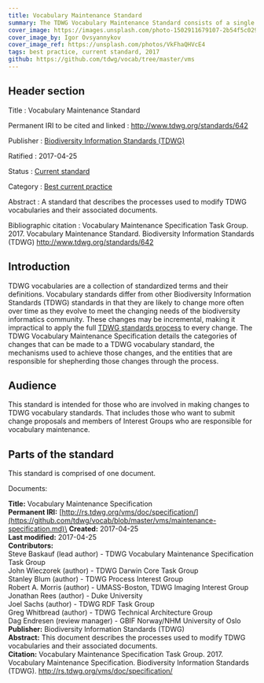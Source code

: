 ```yaml
---
title: Vocabulary Maintenance Standard
summary: The TDWG Vocabulary Maintenance Standard consists of a single document: the [Vocabulary Maintenance Specification](https://github.com/tdwg/vocab/blob/master/vms/maintenance-specification.md). That document describes the processes used to modify TDWG vocabularies and their associated documents.
cover_image: https://images.unsplash.com/photo-1502911679107-2b54f5c0292c
cover_image_by: Igor Ovsyannykov
cover_image_ref: https://unsplash.com/photos/VkFhaQHVcE4
tags: best practice, current standard, 2017
github: https://github.com/tdwg/vocab/tree/master/vms
---
```


## Header section

Title
: Vocabulary Maintenance Standard

Permanent IRI to be cited and linked
: <http://www.tdwg.org/standards/642>

Publisher
: [Biodiversity Information Standards (TDWG)](https://www.tdwg.org/)

Ratified
: 2017-04-25

Status
: [Current standard](https://www.tdwg.org/standards/status-and-categories/)

Category
: [Best current practice](https://www.tdwg.org/standards/status-and-categories/#categories%20of%20tdwg%20standards_1)

Abstract
: A standard that describes the processes used to modify TDWG vocabularies and their associated documents.

Bibliographic citation
: Vocabulary Maintenance Specification Task Group. 2017. Vocabulary Maintenance Standard. Biodiversity Information Standards (TDWG) http://www.tdwg.org/standards/642

## Introduction

TDWG vocabularies are a collection of standardized terms and their definitions. Vocabulary standards differ from other Biodiversity Information Standards (TDWG) standards in that they are likely to change more often over time as they evolve to meet the changing needs of the biodiversity informatics community. These changes may be incremental, making it impractical to apply the full [TDWG standards process](../../about/process) to every change. The TDWG Vocabulary Maintenance Specification details the categories of changes that can be made to a TDWG vocabulary standard, the mechanisms used to achieve those changes, and the entities that are responsible for shepherding those changes through the process.

## Audience

This standard is intended for those who are involved in making changes to TDWG vocabulary standards. That includes those who want to submit change proposals and members of Interest Groups who are responsible for vocabulary maintenance.



## Parts of the standard

This standard is comprised of one document. 

Documents:

**Title:** Vocabulary Maintenance Specification\
**Permanent IRI:** [http://rs.tdwg.org/vms/doc/specification/](https://github.com/tdwg/vocab/blob/master/vms/maintenance-specification.md)\
**Created:** 2017-04-25\
**Last modified:** 2017-04-25\
**Contributors:**\
Steve Baskauf (lead author) - TDWG Vocabulary Maintenance Specification Task Group\
John Wieczorek (author) - TDWG Darwin Core Task Group\
Stanley Blum (author) - TDWG Process Interest Group\
Robert A. Morris (author) - UMASS-Boston, TDWG Imaging Interest Group\
Jonathan Rees (author) - Duke University\
Joel Sachs (author) - TDWG RDF Task Group\
Greg Whitbread (author) - TDWG Technical Architecture Group\
Dag Endresen (review manager) - GBIF Norway/NHM University of Oslo\
**Publisher:** Biodiversity Information Standards (TDWG)\
**Abstract:** This document describes the processes used to modify TDWG vocabularies and their associated documents.\
**Citation:** Vocabulary Maintenance Specification Task Group. 2017. Vocabulary Maintenance Specification. Biodiversity Information Standards (TDWG). http://rs.tdwg.org/vms/doc/specification/

